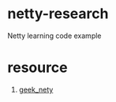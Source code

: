 # netty-research

Netty learning code example


# resource

1. [geek_nety](https://github.com/geektime-geekbang/geek_netty)
